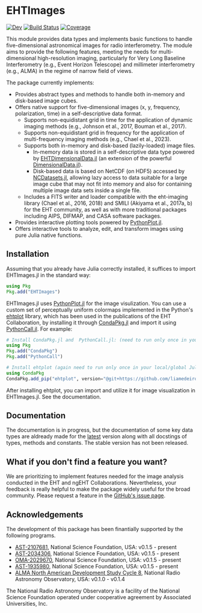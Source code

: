 # EHTImages
[![Dev](https://img.shields.io/badge/docs-dev-blue.svg)](https://ehtjulia.github.io/EHTImages.jl/dev/)
[![Build Status](https://github.com/EHTJulia/EHTImages.jl/actions/workflows/CI.yml/badge.svg?branch=main)](https://github.com/EHTJulia/EHTImages.jl/actions/workflows/CI.yml?query=branch%3Amain)
[![Coverage](https://codecov.io/gh/EHTJulia/EHTImages.jl/branch/main/graph/badge.svg)](https://codecov.io/gh/EHTJulia/EHTImages.jl)

This module provides data types and implements basic functions to handle five-dimensional astronomical images for radio interferometry. The module aims to provide the following features, meeting the needs for multi-dimensional high-resolution imaging, particularly for Very Long Baseline Interferometry (e.g., Event Horizon Telescope) and millimeter interferometry (e.g., ALMA) in the regime of narrow field of views.

The package currently implements:

- Provides abstract types and methods to handle both in-memory and disk-based image cubes.
- Offers native support for five-dimensional images (x, y, frequency, polarization, time) in a self-descriptive data format.
  - Supports non-equidistant grid in time for the application of dynamic imaging methods (e.g., Johnson et al., 2017, Bouman et al., 2017).
  - Supports non-equidistant grid in frequency for the application of multi-frequency imaging methods (e.g., Chael et al., 2023).
  - Supports both in-memory and disk-based (lazily-loaded) image files.
    - In-memory data is stored in a self-descriptive data type powered by [EHTDimensionalData.jl](https://github.com/EHTJulia/EHTDimensionalData.jl) (an extension of the powerful [DimensionalData.jl](https://github.com/rafaqz/DimensionalData.jl)).
    - Disk-based data is based on NetCDF (on HDF5) accessed by [NCDatasets.jl](https://github.com/Alexander-Barth/NCDatasets.jl), allowing lazy access to data suitable for a large image cube that may not fit into memory and also for containing multiple image data sets inside a single file.
  - Includes a FITS writer and loader compatible with the eht-imaging library (Chael et al., 2016, 2018) and SMILI (Akiyama et al., 2017a, b) for the EHT community, as well as with more traditional packages including AIPS, DIFMAP, and CASA software packages.
- Provides interactive plotting tools powered by [PythonPlot.jl](https://github.com/JuliaPy/PythonPlot.jl).
- Offers interactive tools to analyze, edit, and transform images using pure Julia native functions.


## Installation
Assuming that you already have Julia correctly installed, it suffices to import EHTImages.jl in the standard way:

```julia
using Pkg
Pkg.add("EHTImages")
```

EHTImages.jl uses [PythonPlot.jl](https://github.com/stevengj/PythonPlot.jl) for the image visulization.
You can use a custom set of perceptually uniform colormaps implemented in the Python's [ehtplot](https://github.com/liamedeiros/ehtplot) library, which
has been used in the publications of the EHT Collaboration, by installing it through [CondaPkg.jl](https://github.com/cjdoris/CondaPkg.jl) and 
import it using [PythonCall.jl](https://github.com/cjdoris/PythonCall.jl). For example:
```julia
# Install CondaPkg.jl and  PythonCall.jl: (need to run only once in your local/global Julia enviroment)
using Pkg
Pkg.add("CondaPkg")
Pkg.add("PythonCall")

# Install ehtplot (again need to run only once in your local/global Julia enviroment)
using CondaPkg
CondaPkg.add_pip("ehtplot", version="@git+https://github.com/liamedeiros/ehtplot")
```
After installing ehtplot, you can import and utilize it for image visualization in EHTImages.jl. See the documentation.

## Documentation
The documentation is in progress, but the documentation of some key data types are aldready made for the [latest](https://ehtjulia.github.io/EHTImages.jl/dev) version along with all docstings of types, methods and constants. The stable version has not been released. 


## What if you don't find a feature you want? 
We are prioritizing to implement features needed for the image analysis conducted in the EHT and ngEHT Collaborations. Nevertheless, your feedback is really helpful to make the package widely useful for the broad community. Please request a feature in the [GitHub's issue page](https://github.com/EHTJulia/EHTImages.jl/issues).


## Acknowledgements
The development of this package has been finantially supported by the following programs.
- [AST-2107681](https://www.nsf.gov/awardsearch/showAward?AWD_ID=2107681), National Science Foundation, USA: v0.1.5 - present
- [AST-2034306](https://www.nsf.gov/awardsearch/showAward?AWD_ID=2034306), National Science Foundation, USA: v0.1.5 - present
- [OMA-2029670](https://www.nsf.gov/awardsearch/showAward?AWD_ID=2029670), National Science Foundation, USA: v0.1.5 - present
- [AST-1935980](https://www.nsf.gov/awardsearch/showAward?AWD_ID=1935980), National Science Foundation, USA: v0.1.5 - present
- [ALMA North American Development Study Cycle 8](https://science.nrao.edu/facilities/alma/science_sustainability/alma-develop-history), National Radio Astronomy Observatory, USA: v0.1.0 - v0.1.4

The National Radio Astronomy Observatory is a facility of the National Science Foundation operated under cooperative agreement by Associated Universities, Inc.
